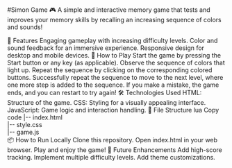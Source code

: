 #Simon Game 🎮
A simple and interactive memory game that tests and improves your memory skills by recalling an increasing sequence of colors and sounds!

🚀 Features
Engaging gameplay with increasing difficulty levels.
Color and sound feedback for an immersive experience.
Responsive design for desktop and mobile devices.
🎯 How to Play
Start the game by pressing the Start button or any key (as applicable).
Observe the sequence of colors that light up.
Repeat the sequence by clicking on the corresponding colored buttons.
Successfully repeat the sequence to move to the next level, where one more step is added to the sequence.
If you make a mistake, the game ends, and you can restart to try again!
🛠️ Technologies Used
HTML: Structure of the game.
CSS: Styling for a visually appealing interface.
JavaScript: Game logic and interaction handling.
📂 File Structure
lua
Copy code
|-- index.html  
|-- style.css  
|-- game.js  
📦 How to Run Locally
Clone this repository.
Open index.html in your web browser.
Play and enjoy the game!
🌟 Future Enhancements
Add high-score tracking.
Implement multiple difficulty levels.
Add theme customizations.
